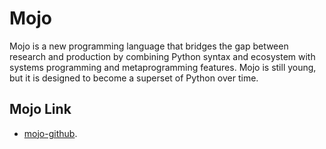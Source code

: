 # Mojo

Mojo is a new programming language that bridges the gap between research and production by combining Python syntax and ecosystem with systems programming and metaprogramming features. Mojo is still young, but it is designed to become a superset of Python over time.

## Mojo Link

-  [mojo-github](https://github.com/modularml/mojo/).
